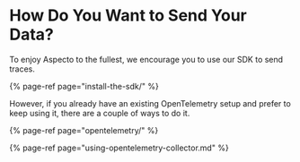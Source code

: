 # How Do You Want to Send Your Data?

To enjoy Aspecto to the fullest, we encourage you to use our SDK to send traces.

{% page-ref page="install-the-sdk/" %}

However, if you already have an existing OpenTelemetry setup and prefer to keep using it, there are a couple of ways to do it.

{% page-ref page="opentelemetry/" %}

{% page-ref page="using-opentelemetry-collector.md" %}



